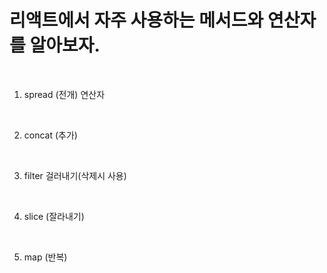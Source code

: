 # 리액트에서 자주 사용하는 메서드와 연산자를 알아보자.

<br />

1. spread (전개) 연산자

<br />

2. concat (추가)

<br />

3. filter 걸러내기(삭제시 사용)

<br />

4. slice (잘라내기)

<br />

5. map (반복)
